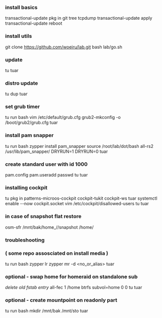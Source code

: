 ### install basics
transactional-update pkg in git tree tcpdump
transactional-update apply
transactional-update reboot

### install utils
git clone https://github.com/woeiru/lab.git
bash lab/go.sh

### update
tu
tuar

### distro update
tu dup
tuar

### set grub timer
tu run bash
	vim /etc/default/grub.cfg
	grub2-mkconfig -o /boot/grub2/grub.cfg
tuar

### install pam snapper
tu run bash
    zypper install pam_snapper
    source /root/lab/dot/bash
    all-rs2 /usr/lib/pam_snapper/ DRYRUN=1 DRYRUN=0
tuar

### create standard user with id 1000
pam.config
pam.useradd <username> <usergroup>
passwd <username>
tu
tuar

### installing cockpit
tu pkg in patterns-microos-cockpit cockpit-tukit cockpit-ws
tuar
systemctl enable --now cockpit.socket
vim /etc/cockpit/disallowed-users
tu
tuar

### in case of snapshot flat restore
osm-sfr /mnt/bak/home_<username>/<sNr>/snapshot /home/<username>

### troubleshooting
### ( some repo assosciated on install media )
tu run bash
	zypper lr
	zypper mr -d <no_or_alias>
tuar

### optional - swap home for homeraid on standalone sub
*delete old fstab entry*
all-fec 1 /home btrfs subvol=home 0 0
tu
tuar

### optional - create mountpoint on readonly part
tu run bash
    mkdir /mnt/bak /mnt/sto
tuar

